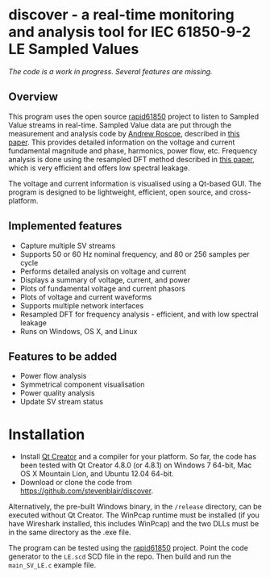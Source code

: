 # discover - a real-time monitoring and analysis tool for IEC 61850-9-2 LE Sampled Values #

*The code is a work in progress. Several features are missing.*

## Overview ##

This program uses the open source [rapid61850](https://github.com/stevenblair/rapid61850) project to listen to Sampled Value streams in real-time. Sampled Value data are put through the measurement and analysis code by [Andrew Roscoe](http://personal.strath.ac.uk/andrew.j.roscoe/), described in [this paper](http://dx.doi.org/10.1049/iet-gtd.2008.0517). This provides detailed information on the voltage and current fundamental magnitude and phase, harmonics, power flow, etc. Frequency analysis is done using the resampled DFT method described in [this paper](http://dx.doi.org/10.1049/cp.2011.0140), which is very efficient and offers low spectral leakage.

The voltage and current information is visualised using a Qt-based GUI. The program is designed to be lightweight, efficient, open source, and cross-platform.

## Implemented features ##

 - Capture multiple SV streams
 - Supports 50 or 60 Hz nominal frequency, and 80 or 256 samples per cycle
 - Performs detailed analysis on voltage and current
 - Displays a summary of voltage, current, and power
 - Plots of fundamental voltage and current phasors
 - Plots of voltage and current waveforms
 - Supports multiple network interfaces
 - Resampled DFT for frequency analysis - efficient, and with low spectral leakage
 - Runs on Windows, OS X, and Linux

## Features to be added ##

 - Power flow analysis
 - Symmetrical component visualisation
 - Power quality analysis
 - Update SV stream status

# Installation #

 - Install [Qt Creator](http://qt-project.org/downloads) and a compiler for your platform. So far, the code has been tested with Qt Creator 4.8.0 (or 4.8.1) on Windows 7 64-bit, Mac OS X Mountain Lion, and Ubuntu 12.04 64-bit.
 - Download or clone the code from https://github.com/stevenblair/discover.

Alternatively, the pre-built Windows binary, in the `/release` directory, can be executed without Qt Creator. The WinPcap runtime must be installed (if you have Wireshark installed, this includes WinPcap) and the two DLLs must be in the same directory as the .exe file.

The program can be tested using the [rapid61850](https://github.com/stevenblair/rapid61850) project. Point the code generator to  the `LE.scd` SCD file in the repo. Then build and run the `main_SV_LE.c` example file.